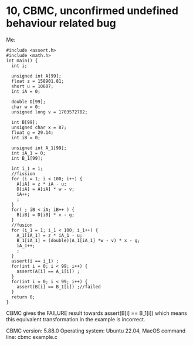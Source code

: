 # 10, CBMC, unconfirmed undefined behaviour related bug
Me:

```
#include <assert.h>
#include <math.h>
int main() {
  int i;
  
  unsigned int A[99];
  float z = 158901.81;
  short u = 10607;
  int iA = 0;
  
  double D[99];
  char w = 0;
  unsigned long v = 1703572782;
  
  int B[99];
  unsigned char x = 87;
  float g = 29.14;
  int iB = 0;
  
  unsigned int A_1[99];
  int iA_1 = 0;
  int B_1[99];
  
  int i_1 = i;
  //fission
  for (i = 1; i < 100; i++) {
  	A[iA] = z * iA - u;
  	D[iA] = A[iA] * w - v;
  	iA++;
    ;
  }
  for( ; iB < iA; iB++ ) {
  	B[iB] = D[iB] * x - g;
  }
  //fusion
  for (i_1 = 1; i_1 < 100; i_1++) {
  	A_1[iA_1] = z * iA_1 - u;
  	B_1[iA_1] = (double)(A_1[iA_1] *w - v) * x - g;
  	iA_1++;
    ;
  }
  assert(i == i_1) ;
  for(int i = 0; i < 99; i++) {
  	assert(A[i] == A_1[i]) ;
  }
  for(int i = 0; i < 99; i++) {
  	assert(B[i] == B_1[i]) ;//failed
  }
  return 0;
}
```

CBMC gives the FAILURE result towards assert(B[i] == B_1[i]) which means 
this equivalent transformation in the example is incorrect. 

CBMC version: 5.88.0
Operating system: Ubuntu 22.04, MacOS
command line: cbmc example.c
